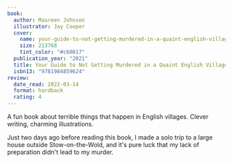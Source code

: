 ```yaml
---
book:
  author: Maureen Johnson
  illustrator: Jay Cooper
  cover:
    name: your-guide-to-not-getting-murdered-in-a-quaint-english-village.jpg
    size: 213768
    tint_color: "#c60017"
  publication_year: "2021"
  title: Your Guide to Not Getting Murdered in a Quaint English Village
  isbn13: "9781984859624"
review:
  date_read: 2022-03-14
  format: hardback
  rating: 4
---
```


A fun book about terrible things that happen in English villages.
Clever writing, charming illustrations.

Just two days ago before reading this book, I made a solo trip to a large house outside Stow-on-the-Wold, and it's pure luck that my lack of preparation didn't lead to my murder.
